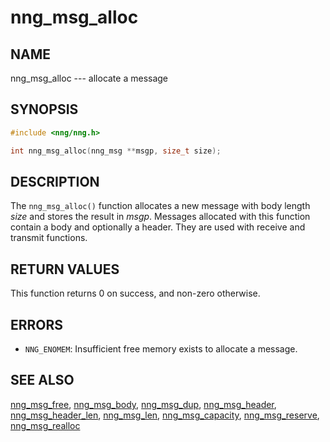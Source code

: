 # nng_msg_alloc

## NAME

nng_msg_alloc --- allocate a message

## SYNOPSIS

```c
#include <nng/nng.h>

int nng_msg_alloc(nng_msg **msgp, size_t size);
```

## DESCRIPTION

The `nng_msg_alloc()` function allocates a new message with body length _size_
and stores the result in _msgp_.
Messages allocated with this function contain a body and optionally a header.
They are used with receive and transmit functions.

## RETURN VALUES

This function returns 0 on success, and non-zero otherwise.

## ERRORS

- `NNG_ENOMEM`: Insufficient free memory exists to allocate a message.

## SEE ALSO

[nng_msg_free](nng_msg_free.md),
[nng_msg_body](nng_msg_body.md),
[nng_msg_dup](nng_msg_dup.md),
[nng_msg_header](nng_msg_header.md),
[nng_msg_header_len](nng_msg_header_len.md),
[nng_msg_len](nng_msg_len.md),
[nng_msg_capacity](nng_msg_capacity.md),
[nng_msg_reserve](nng_msg_reserve.md),
[nng_msg_realloc](nng_msg_realloc.md)
